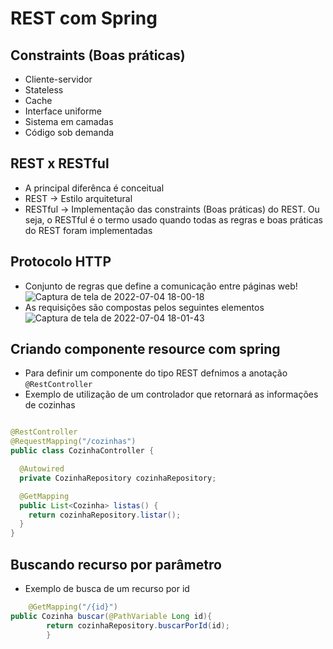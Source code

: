 # REST com Spring

## Constraints (Boas práticas)

- Cliente-servidor
- Stateless
- Cache
- Interface uniforme
- Sistema em camadas
- Código sob demanda

## REST x RESTful

- A principal diferênca é conceitual
- REST -> Estilo arquitetural
- RESTful -> Implementação das constraints (Boas práticas) do REST. Ou seja, o RESTful é o termo usado quando todas as
  regras e boas práticas do REST foram implementadas

## Protocolo HTTP

- Conjunto de regras que define a comunicação entre páginas web!
  ![Captura de tela de 2022-07-04 18-00-18](https://user-images.githubusercontent.com/43495376/177216146-954a2ca8-21cc-40ce-97a7-7f8b195e856b.png)
- As requisições são compostas pelos seguintes elementos
  ![Captura de tela de 2022-07-04 18-01-43](https://user-images.githubusercontent.com/43495376/177216200-cbb58d39-9da1-4a91-ad3b-d5cdbac51ea4.png)

## Criando componente resource com spring

- Para definir um componente do tipo REST defnimos a anotação `@RestController`
- Exemplo de utilização de um controlador que retornará as informações de cozinhas

```java

@RestController
@RequestMapping("/cozinhas")
public class CozinhaController {

  @Autowired
  private CozinhaRepository cozinhaRepository;

  @GetMapping
  public List<Cozinha> listas() {
    return cozinhaRepository.listar();
  }
}
```

## Buscando recurso por parâmetro

- Exemplo de busca de um recurso por id

```java
    @GetMapping("/{id}")
public Cozinha buscar(@PathVariable Long id){
        return cozinhaRepository.buscarPorId(id);
        }
```